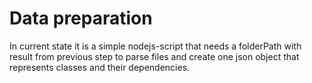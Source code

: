 # Data preparation

In current state it is a simple nodejs-script that needs a folderPath with result from previous step to parse files and create one json object that represents classes and their dependencies.